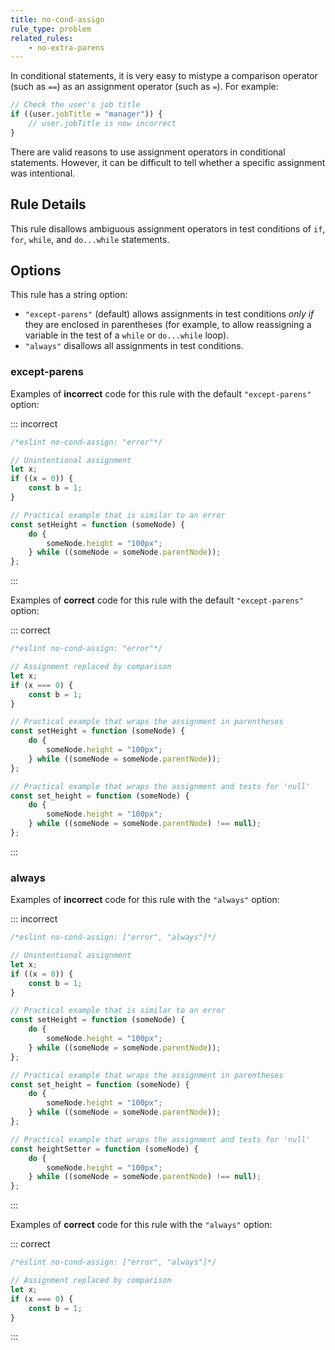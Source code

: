 ```yaml
---
title: no-cond-assign
rule_type: problem
related_rules:
    - no-extra-parens
---
```


In conditional statements, it is very easy to mistype a comparison operator (such as `==`) as an assignment operator (such as `=`). For example:

```js
// Check the user's job title
if ((user.jobTitle = "manager")) {
    // user.jobTitle is now incorrect
}
```

There are valid reasons to use assignment operators in conditional statements. However, it can be difficult to tell whether a specific assignment was intentional.

## Rule Details

This rule disallows ambiguous assignment operators in test conditions of `if`, `for`, `while`, and `do...while` statements.

## Options

This rule has a string option:

- `"except-parens"` (default) allows assignments in test conditions _only if_ they are enclosed in parentheses (for example, to allow reassigning a variable in the test of a `while` or `do...while` loop).
- `"always"` disallows all assignments in test conditions.

### except-parens

Examples of **incorrect** code for this rule with the default `"except-parens"` option:

::: incorrect

```js
/*eslint no-cond-assign: "error"*/

// Unintentional assignment
let x;
if ((x = 0)) {
    const b = 1;
}

// Practical example that is similar to an error
const setHeight = function (someNode) {
    do {
        someNode.height = "100px";
    } while ((someNode = someNode.parentNode));
};
```

:::

Examples of **correct** code for this rule with the default `"except-parens"` option:

::: correct

```js
/*eslint no-cond-assign: "error"*/

// Assignment replaced by comparison
let x;
if (x === 0) {
    const b = 1;
}

// Practical example that wraps the assignment in parentheses
const setHeight = function (someNode) {
    do {
        someNode.height = "100px";
    } while ((someNode = someNode.parentNode));
};

// Practical example that wraps the assignment and tests for 'null'
const set_height = function (someNode) {
    do {
        someNode.height = "100px";
    } while ((someNode = someNode.parentNode) !== null);
};
```

:::

### always

Examples of **incorrect** code for this rule with the `"always"` option:

::: incorrect

```js
/*eslint no-cond-assign: ["error", "always"]*/

// Unintentional assignment
let x;
if ((x = 0)) {
    const b = 1;
}

// Practical example that is similar to an error
const setHeight = function (someNode) {
    do {
        someNode.height = "100px";
    } while ((someNode = someNode.parentNode));
};

// Practical example that wraps the assignment in parentheses
const set_height = function (someNode) {
    do {
        someNode.height = "100px";
    } while ((someNode = someNode.parentNode));
};

// Practical example that wraps the assignment and tests for 'null'
const heightSetter = function (someNode) {
    do {
        someNode.height = "100px";
    } while ((someNode = someNode.parentNode) !== null);
};
```

:::

Examples of **correct** code for this rule with the `"always"` option:

::: correct

```js
/*eslint no-cond-assign: ["error", "always"]*/

// Assignment replaced by comparison
let x;
if (x === 0) {
    const b = 1;
}
```

:::
